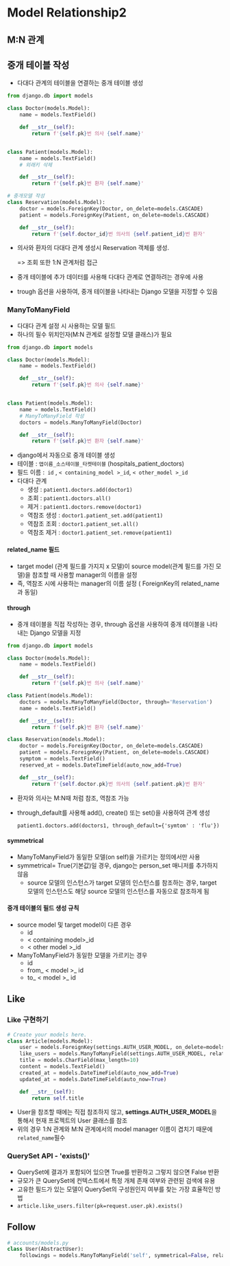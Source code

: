 # Model Relationship2



## M:N 관계



## 중개 테이블 작성

- 다대다 관계의 테이블을 연결하는 중개 테이블 생성

```python
from django.db import models

class Doctor(models.Model):
    name = models.TextField()

    def __str__(self):
        return f'{self.pk}번 의사 {self.name}'


class Patient(models.Model):
    name = models.TextField()
    # 외래키 삭제

    def __str__(self):
        return f'{self.pk}번 환자 {self.name}'

# 중개모델 작성
class Reservation(models.Model):
    doctor = models.ForeignKey(Doctor, on_delete=models.CASCADE)
    patient = models.ForeignKey(Patient, on_delete=models.CASCADE)

    def __str__(self):
        return f'{self.doctor_id}번 의사의 {self.patient_id}번 환자'
```

- 의사와 환자의 다대다 관계 생성시 Reservation 객체를 생성.

  => 조회 또한 1:N 관계처럼 접근
  
- 중개 테이블에 추가 데이터를 사용해 다대다 관계로 연결하려는 경우에 사용

- trough 옵션을 사용하여, 중개 테이블을 나타내는 Django 모델을 지정할 수 있음



### ManyToManyField

- 다대다 관계 설정 시 사용하는 모델 필드
- 하나의 필수 위치인자(M:N 관계로 설정할 모델 클래스)가 필요

```python
from django.db import models

class Doctor(models.Model):
    name = models.TextField()

    def __str__(self):
        return f'{self.pk}번 의사 {self.name}'


class Patient(models.Model):
    name = models.TextField()
    # ManyToManyField 작성
    doctors = models.ManyToManyField(Doctor)

    def __str__(self):
        return f'{self.pk}번 환자 {self.name}'
```

- django에서 자동으로 중개 테이블 생성
- 테이블 :  `앱이름_소스테이블_타켓테이블` (hospitals_patient_doctors)
- 필드 이름 :` id` , `< containing_model >_id`, `< other_model >_id`
- 다대다 관계 
  - 생성 : `patient1.doctors.add(doctor1)`
  - 조회 : `patient1.doctors.all()`
  - 제거 : `patient1.doctors.remove(doctor1)`
  - 역참조 생성 : `doctor1.patient_set.add(patient1)`
  - 역참조 조회 : `doctor1.patient_set.all()`
  - 역참조 제거 : `doctor1.patient_set.remove(patient1)` 



#### related_name 필드

- target model (관계 필드를 가지지 x 모델)이 source model(관계 필드를 가진 모델)을 참조할 때 사용할 manager의 이름을 설정
- 즉, 역참조 시에 사용하는 manager의 이름 설정 ( ForeignKey의 related_name과 동일)



#### through

- 중개 테이블을 직접 작성하는 경우, through 옵션을 사용하여 중개 테이블을 나타내는 Django 모델을 지정

```python
from django.db import models

class Doctor(models.Model):
    name = models.TextField()

    def __str__(self):
        return f'{self.pk}번 의사 {self.name}'

class Patient(models.Model):
    doctors = models.ManyToManyField(Doctor, through='Reservation')
    name = models.TextField()

    def __str__(self):
        return f'{self.pk}번 환자 {self.name}'

class Reservation(models.Model):
    doctor = models.ForeignKey(Doctor, on_delete=models.CASCADE)
    patient = models.ForeignKey(Patient, on_delete=models.CASCADE)
    symptom = models.TextField()
    reserved_at = models.DateTimeField(auto_now_add=True)

    def __str__(self):
        return f'{self.doctor.pk}번 의사의 {self.patient.pk}번 환자'
```

- 환자와 의사는  M:N때 처럼 참조, 역참조 가능

- through_default를 사용해 add(), create() 또는 set()을 사용하여 관계 생성

  `patient1.doctors.add(doctors1, through_default={'symtom' : 'flu'})`

#### symmetrical

- ManyToManyField가 동일한 모델(on self)을 가르키는 정의에서만 사용
- symmetrical= True(기본값)일 경우, django는 person_set 매니저를 추가하지 않음
  - source 모델의 인스턴스가 target 모델의 인스턴스를 참조하는 경우, target 모델의 인스턴스도 해당 source 모델의 인스턴스를 자동으로 참조하게 됨



#### 중개 테이블의 필드 생성 규칙

- source model 및 target model이 다른 경우
  - id
  - < containing model>_id
  - < other model >_id
- ManyToManyField가 동일한 모델을 가르키는 경우
  - id
  - from_ < model >_ id
  - to_ < model >_ id





## Like



### Like 구현하기

```python
# Create your models here.
class Article(models.Model):
    user = models.ForeignKey(settings.AUTH_USER_MODEL, on_delete=models.CASCADE)
    like_users = models.ManyToManyField(settings.AUTH_USER_MODEL, related_name='like_articles')
    title = models.CharField(max_length=10)
    content = models.TextField()
    created_at = models.DateTimeField(auto_now_add=True)
    updated_at = models.DateTimeField(auto_now=True)

    def __str__(self):
        return self.title
```

- User을 참조할 때에는 직접 참조하지 않고, **settings.AUTH_USER_MODEL**을 통해서 현재 프로젝트의 User 클래스를 참조
- 위의 경우 1:N 관계와 M:N 관계에서의 model manager 이름이 겹치기 때문에 `related_name`필수



### QuerySet API - 'exists()'

- QuerySet에 결과가 포함되어 있으면 True를 반환하고 그렇지 않으면 False 반환
- 규모가 큰 QuerySet에 컨텍스트에서 특정 개체 존재 여부와 관련된 검색에 유용
- 고유한 필드가 있는 모델이 QuerySet의 구성원인지 여부를 찾는 가장 효율적인 방법
- `article.like_users.filter(pk=request.user.pk).exists()`



## Follow

```python
# accounts/models.py
class User(AbstractUser):
    followings = models.ManyToManyField('self', symmetrical=False, related_name='followers')
```















